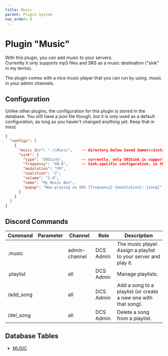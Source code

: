 ```yaml
---
title: Music
parent: Plugin System
nav_order: 0
---
```


# Plugin "Music"
With this plugin, you can add music to your servers.</br>
Currently it only supports mp3 files and SRS as a music destination ("sink" in my terms).

The plugin comes with a nice music player that you can run by using .music in your admin channels.

## Configuration
Unlike other plugins, the configuration for this plugin is stored in the database. You still have a json file though,
but it is only used as a default configuration, as long as you haven't changed anything yet. Keep that in mind.

```json
{
  "configs": [
    {
      "music_dir": ".\\Music",    -- directory below Saved Games\<instance>\ to store your music in
      "sink": {
        "type": "SRSSink",        -- currently, only SRSSink is supported (DiscordSink yet to come)
        "frequency": "40.0",      -- Sink-specific configuration, in this case for SRS
        "modulation": "FM",
        "coalition": "2",
        "volume": "1.0",
        "name": "My Music Box",
        "popup": "Now playing on SRS {frequency} {modulation}: {song}"  -- OPTIONAL, send a popup to DCS on new songs
      }
    }
  ]
}
```

## Discord Commands

| Command   | Parameter         | Channel       | Role      | Description                                                     |
|-----------|-------------------|---------------|-----------|-----------------------------------------------------------------|
| .music    |                   | admin-channel | DCS Admin | The music player. Assign a playlist to your server and play it. |
| .playlist |                   | all           | DCS Admin | Manage playlists.                                               |
| /add_song | <playlist> <song> | all           | DCS Admin | Add a song to a playlist (or create a new one with that song).  |
| /del_song | <playlist> <song> | all           | DCS Admin | Delete a song from a playlist.                                  |

## Database Tables

- [MUSIC](../database.md#music)
